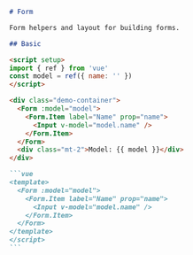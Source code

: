````markdown
# Form

Form helpers and layout for building forms.

## Basic

<script setup>
import { ref } from 'vue'
const model = ref({ name: '' })
</script>

<div class="demo-container">
  <Form :model="model">
    <Form.Item label="Name" prop="name">
      <Input v-model="model.name" />
    </Form.Item>
  </Form>
  <div class="mt-2">Model: {{ model }}</div>
</div>

```vue
<template>
  <Form :model="model">
    <Form.Item label="Name" prop="name">
      <Input v-model="model.name" />
    </Form.Item>
  </Form>
</template>
</script>
```
````
